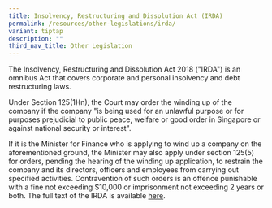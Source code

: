 ```yaml
---
title: Insolvency, Restructuring and Dissolution Act (IRDA)
permalink: /resources/other-legislations/irda/
variant: tiptap
description: ""
third_nav_title: Other Legislation
---
```

<p>The Insolvency, Restructuring and Dissolution Act 2018 ("IRDA") is an
omnibus Act that covers corporate and personal insolvency and debt restructuring
laws.</p>
<p>Under Section 125(1)(n), the Court may order the winding up of the company
if the company "is being used for an unlawful purpose or for purposes prejudicial
to public peace, welfare or good order in Singapore or against national
security or interest".</p>
<p>If it is the Minister for Finance who is applying to wind up a company
on the aforementioned ground, the Minister may also apply under section
125(5) for orders, pending the hearing of the winding up application, to
restrain the company and its directors, officers and employees from carrying
out specified activities. Contravention of such orders is an offence punishable
with a fine not exceeding $10,000 or imprisonment not exceeding 2 years
or both. The full text of the IRDA is available <a href="https://sso.agc.gov.sg/Act/IRDA2018" rel="noopener noreferrer nofollow" target="_blank">here</a>.</p>